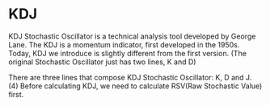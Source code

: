 # KDJ
KDJ Stochastic Oscillator is a technical analysis tool developed by George Lane.
The KDJ is a momentum indicator, first developed in the 1950s. Today, KDJ we introduce is slightly different from the first version. (The original Stochastic Oscillator just has two lines, K and D)

There are three lines that compose KDJ Stochastic Oscillator: K, D and J.
(4) Before calculating KDJ, we need to calculate RSV(Raw Stochastic Value) first.
